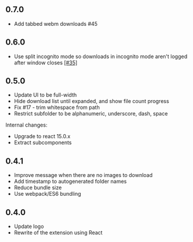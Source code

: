 ## 0.7.0

* Add tabbed webm downloads #45

## 0.6.0

* Use split incognito mode so downloads in incognito mode aren't logged after window closes [[#35]](https://github.com/iqnivek/save_tabbed_images/pull/35)

## 0.5.0

* Update UI to be full-width
* Hide download list until expanded, and show file count progress
* Fix #17 - trim whitespace from path
* Restrict subfolder to be alphanumeric, underscore, dash, space

Internal changes:

* Upgrade to react 15.0.x
* Extract subcomponents

## 0.4.1

* Improve message when there are no images to download
* Add timestamp to autogenerated folder names
* Reduce bundle size
* Use webpack/ES6 bundling

## 0.4.0

* Update logo
* Rewrite of the extension using React
